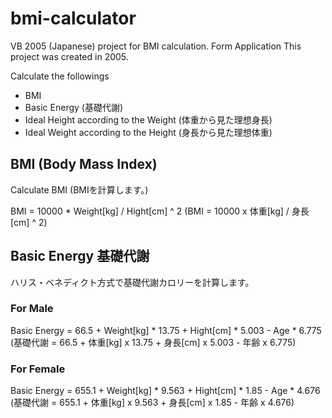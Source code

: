 # bmi-calculator

VB 2005 (Japanese) project for BMI calculation. Form Application
This project was created in 2005.

Calculate the followings

* BMI
* Basic Energy (基礎代謝)
* Ideal Height according to the Weight (体重から見た理想身長)
* Ideal Weight according to the Height (身長から見た理想体重)

## BMI (Body Mass Index)

Calculate BMI (BMIを計算します。)

BMI = 10000 * Weight[kg] / Hight[cm] ^ 2
(BMI = 10000 x 体重[kg] / 身長[cm] ^ 2)

## Basic Energy 基礎代謝

ハリス・ベネディクト方式で基礎代謝カロリーを計算します。

### For Male

Basic Energy = 66.5 + Weight[kg] * 13.75 + Hight[cm] * 5.003 - Age * 6.775
(基礎代謝 = 66.5 + 体重[kg] x 13.75 + 身長[cm] x 5.003 - 年齢 x 6.775)

### For Female

Basic Energy = 655.1 + Weight[kg] * 9.563 + Hight[cm] * 1.85 - Age * 4.676
(基礎代謝 = 655.1 + 体重[kg] x 9.563 + 身長[cm] x 1.85 - 年齢 x 4.676)
